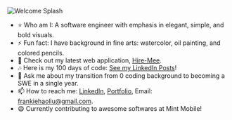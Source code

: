 ![Welcome Splash](https://s3-us-west-1.amazonaws.com/frankiehliu.com/portfolio-assets/Github+cover.png)
- :star: Who am I: A software engineer with emphasis in elegant, simple, and bold visuals.
- ⚡ Fun fact: I have background in fine arts: watercolor, oil painting, and colored pencils.
- 🔭 Check out my latest web application, [Hire-Mee](http://54.183.118.152:3000/).
- :notes: Here is my 100 days of code: [See my LinkedIn Posts](https://www.linkedin.com/in/liufrankie/)!
- 💬 Ask me about my transition from 0 coding background to becoming a SWE in a single year. 
- 📫 How to reach me: [LinkedIn](https://www.linkedin.com/in/liufrankie/), [Portfolio](https://www.frankiehliu.com/), Email: frankiehaoliu@gmail.com.
- 😄 Currently contributing to awesome softwares at Mint Mobile!
